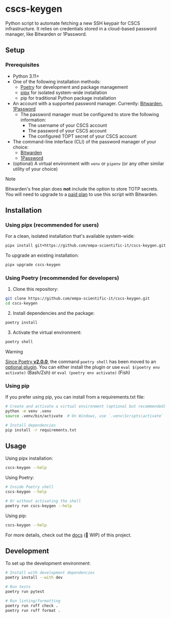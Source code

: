 # cscs-keygen

Python script to automate fetching a new SSH keypair for CSCS infrastructure. It relies on credentials stored in a cloud-based password manager, like Bitwarden or 1Password.

## Setup

### Prerequisites

- Python 3.11+
- One of the following installation methods:
  - [Poetry](https://python-poetry.org/) for development and package management
  - [pipx](https://pypa.github.io/pipx/) for isolated system-wide installation
  - pip for traditional Python package installation
- An account with a supported password manager. Currently: [Bitwarden](https://bitwarden.com), [1Password](https://1password.com/)
  - The password manager must be configured to store the following information:
    - The username of your CSCS account
    - The password of your CSCS account
    - The configured TOPT secret of your CSCS account
- The command-line interface (CLI) of the password manager of your choice:
  - [Bitwarden](https://bitwarden.com/help/article/cli/)
  - [1Password](https://support.1password.com/command-line-getting-started/)
- (optional) A virtual environment with `venv` or `pipenv` (or any other similar utility of your choice)

> [!NOTE]
> Bitwarden's free plan does **not** include the option to store TOTP secrets. You will need to upgrade to a [paid plan](https://bitwarden.com/pricing/) to use this script with Bitwarden.

## Installation

### Using pipx (recommended for users)

For a clean, isolated installation that's available system-wide:

```bash
pipx install git+https://github.com/empa-scientific-it/cscs-keygen.git
```

To upgrade an existing installation:
```bash
pipx upgrade cscs-keygen
```

### Using Poetry (recommended for developers)

1. Clone this repository:
```bash
git clone https://github.com/empa-scientific-it/cscs-keygen.git
cd cscs-keygen
```

2. Install dependencies and the package:
```bash
poetry install
```

3. Activate the virtual environment:
```bash
poetry shell
```

> [!WARNING]
> [Since Poetry **v2.0.0**](https://python-poetry.org/docs/managing-environments/#activating-the-environment), the command `poetry shell` has been moved to an [optional plugin]([url](https://github.com/python-poetry/poetry-plugin-shell)). You can either install the plugin or use `eval $(poetry env activate)` (Bash/Zsh) or `eval (poetry env activate)` (Fish)

### Using pip

If you prefer using pip, you can install from a requirements.txt file:

```bash
# Create and activate a virtual environment (optional but recommended)
python -m venv .venv
source .venv/bin/activate  # On Windows, use `.venv\Scripts\activate`

# Install dependencies
pip install -r requirements.txt
```

## Usage

Using pipx installation:
```bash
cscs-keygen --help
```

Using Poetry:
```bash
# Inside Poetry shell
cscs-keygen --help

# Or without activating the shell
poetry run cscs-keygen --help
```

Using pip:
```bash
cscs-keygen --help
```

For more details, check out the [docs](https://github.com/empa-scientific-it/cscs-keygen/wiki) (🚧 WIP) of this project.

## Development

To set up the development environment:

```bash
# Install with development dependencies
poetry install --with dev

# Run tests
poetry run pytest

# Run linting/formatting
poetry run ruff check .
poetry run ruff format .
```
